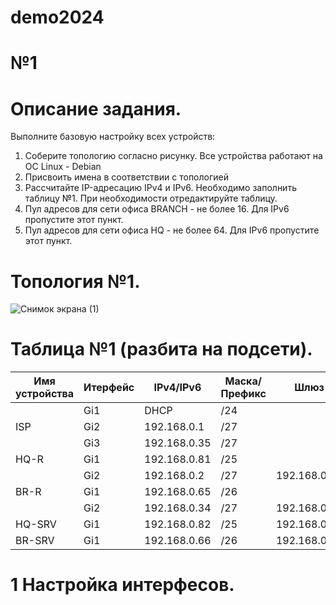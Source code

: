 # demo2024

# №1
# Описание задания.
Выполните базовую настройку всех устройств:

1) Соберите топологию согласно рисунку. Все устройства работают на OC Linux - Debian
2) Присвоить имена в соответствии с топологией
3) Рассчитайте IP-адресацию IPv4 и IPv6. Необходимо заполнить таблицу №1. При необходимости отредактируйте таблицу.
4) Пул адресов для сети офиса BRANCH - не более 16. Для IPv6 пропустите этот пункт.
5) Пул адресов для сети офиса HQ - не более 64. Для IPv6 пропустите этот пункт.
  
# Топология №1.

![Снимок экрана (1)](https://github.com/Danul1545/demo2024/assets/148867600/eb66723d-fa8d-4208-a537-32cbba510b32)

# Таблица №1 (разбита на подсети).

| Имя устройства | Итерфейс |  IPv4/IPv6   | Маска/Префикс |       Шлюз       |
| -------------- | -------- | ------------ | ------------- |    ----------    |
|                |  Gi1     | DHCP         | /24           |                  |
| ISP            |  Gi2     | 192.168.0.1  | /27           |                  |
|                |  Gi3     | 192.168.0.35 | /27           |                  |
| HQ-R           |  Gi1     | 192.168.0.81 | /25           |                  |
|                |  Gi2     | 192.168.0.2  | /27           | 192.168.0.1      |
| BR-R           |  Gi1     | 192.168.0.65 | /26           |                  |
|                |  Gi2     | 192.168.0.34 | /27           | 192.168.0.35     |
| HQ-SRV         |  Gi1     | 192.168.0.82 | /25           | 192.168.0.81     |
| BR-SRV         |  Gi1     | 192.168.0.66 | /26           | 192.168.0.65     |

# 1 Настройка интерфесов.
